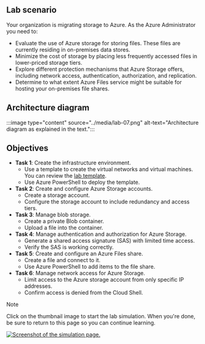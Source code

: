 ## Lab scenario

Your organization is migrating storage to Azure. As the Azure Administrator you need to:

+ Evaluate the use of Azure storage for storing files. These files are currently residing in on-premises data stores. 
+ Minimize the cost of storage by placing less frequently accessed files in lower-priced storage tiers. 
+ Explore different protection mechanisms that Azure Storage offers, including network access, authentication, authorization, and replication. 
+ Determine to what extent Azure Files service might be suitable for hosting your on-premises file shares.

## Architecture diagram

:::image type="content" source="../media/lab-07.png" alt-text="Architecture diagram as explained in the text.":::

## Objectives

+ **Task 1**: Create the infrastructure environment.
    + Use a template to create the virtual networks and virtual machines. You can review the [lab template](https://github.com/MicrosoftLearning/AZ-104-MicrosoftAzureAdministrator/tree/master/Allfiles/Interactive%20Lab%20Simulation%20Files/07).
    + Use Azure PowerShell to deploy the template. 
+ **Task 2**: Create and configure Azure Storage accounts.
    + Create a storage account.
    + Configure the storage account to include redundancy and access tiers. 
+ **Task 3**: Manage blob storage.
    + Create a private Blob container.
    + Upload a file into the container.
+ **Task 4**: Manage authentication and authorization for Azure Storage.
    + Generate a shared access signature (SAS) with limited time access.
    + Verify the SAS is working correctly. 
+ **Task 5**: Create and configure an Azure Files share.
    + Create a file and connect to it.
    + Use Azure PowerShell to add items to the file share. 
+ **Task 6**: Manage network access for Azure Storage.
    + Limit access to the Azure storage account from only specific IP addresses. 
    + Confirm access is denied from the Cloud Shell. 
> [!NOTE]
> Click on the thumbnail image to start the lab simulation. When you're done, be sure to return to this page so you can continue learning. 

[![Screenshot of the simulation page.](../media/simulation-storage-thumbnail.jpg)](https://mslabs.cloudguides.com/guides/AZ-104%20Exam%20Guide%20-%20Microsoft%20Azure%20Administrator%20Exercise%2011?azure-portal=true)

